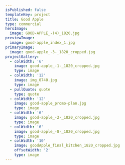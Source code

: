 ```yaml
---
isPublished: false
templateKey: project
title: Good Apple
type: commercial
heroImage:
  image: GOOD-APPLE_-(4)_1820.jpg
previewImage:
  image: good-apple_index_1.jpg
primaryImage:
  image: good-apple_-3-_1820_cropped.jpg
projectGallery:
  - colWidth: '6'
    image: good-apple_-1-_1820_cropped.jpg
    type: image
  - colWidth: '12'
    image: img_0740.jpg
    type: image
  - pullQuote: quote
    type: quote
  - colWidth: '12'
    image: good-apple_promo-plan.jpg
    type: image
  - colWidth: '6'
    image: good-apple_-2-_1820_cropped.jpg
    type: image
  - colWidth: '6'
    image: good-apple_-8-_1820_cropped.jpg
    type: image
  - colWidth: '10'
    image: goodApple_final_kitchen_1820_cropped.jpg
    offsetWidth: '2'
    type: image
---
```


